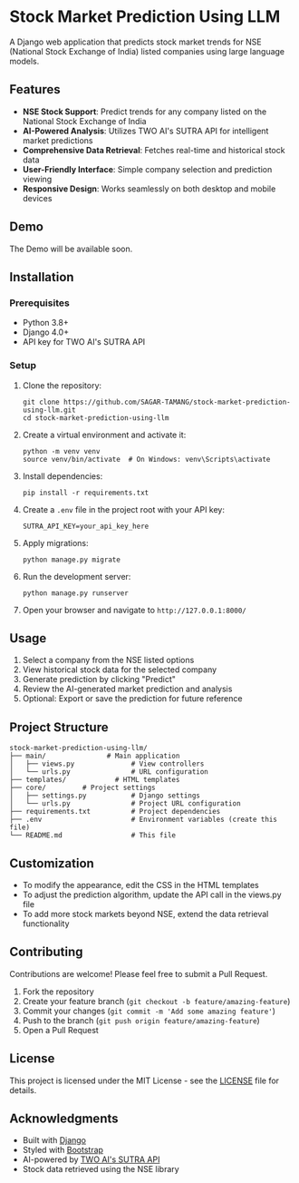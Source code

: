 # Stock Market Prediction Using LLM

A Django web application that predicts stock market trends for NSE (National Stock Exchange of India) listed companies using large language models.

## Features

- **NSE Stock Support**: Predict trends for any company listed on the National Stock Exchange of India
- **AI-Powered Analysis**: Utilizes TWO AI's SUTRA API for intelligent market predictions
- **Comprehensive Data Retrieval**: Fetches real-time and historical stock data
- **User-Friendly Interface**: Simple company selection and prediction viewing
- **Responsive Design**: Works seamlessly on both desktop and mobile devices

## Demo

<!-- Check out the live demo: [Stock Market Prediction Demo](https://your-demo-link-here.com) -->
The Demo will be available soon.

## Installation

### Prerequisites

- Python 3.8+
- Django 4.0+
- API key for TWO AI's SUTRA API

### Setup

1. Clone the repository:
   ```
   git clone https://github.com/SAGAR-TAMANG/stock-market-prediction-using-llm.git
   cd stock-market-prediction-using-llm
   ```

2. Create a virtual environment and activate it:
   ```
   python -m venv venv
   source venv/bin/activate  # On Windows: venv\Scripts\activate
   ```

3. Install dependencies:
   ```
   pip install -r requirements.txt
   ```

4. Create a `.env` file in the project root with your API key:
   ```
   SUTRA_API_KEY=your_api_key_here
   ```

5. Apply migrations:
   ```
   python manage.py migrate
   ```

6. Run the development server:
   ```
   python manage.py runserver
   ```

7. Open your browser and navigate to `http://127.0.0.1:8000/`

## Usage

1. Select a company from the NSE listed options
2. View historical stock data for the selected company
3. Generate prediction by clicking "Predict"
4. Review the AI-generated market prediction and analysis
5. Optional: Export or save the prediction for future reference

## Project Structure

```
stock-market-prediction-using-llm/
├── main/               # Main application
│   ├── views.py              # View controllers
│   └── urls.py               # URL configuration
├── templates/            # HTML templates
├── core/         # Project settings
│   ├── settings.py           # Django settings
│   └── urls.py               # Project URL configuration
├── requirements.txt          # Project dependencies
├── .env                      # Environment variables (create this file)
└── README.md                 # This file
```

## Customization

- To modify the appearance, edit the CSS in the HTML templates
- To adjust the prediction algorithm, update the API call in the views.py file
- To add more stock markets beyond NSE, extend the data retrieval functionality

## Contributing

Contributions are welcome! Please feel free to submit a Pull Request.

1. Fork the repository
2. Create your feature branch (`git checkout -b feature/amazing-feature`)
3. Commit your changes (`git commit -m 'Add some amazing feature'`)
4. Push to the branch (`git push origin feature/amazing-feature`)
5. Open a Pull Request

## License

This project is licensed under the MIT License - see the [LICENSE](LICENSE) file for details.

## Acknowledgments

- Built with [Django](https://www.djangoproject.com/)
- Styled with [Bootstrap](https://getbootstrap.com/)
- AI-powered by [TWO AI's SUTRA API](https://www.two.ai/sutra)
- Stock data retrieved using the NSE library